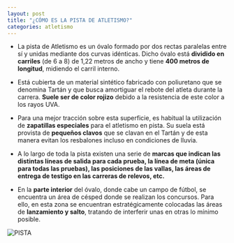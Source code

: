 ```yaml
---
layout: post
title: "¿CÓMO ES LA PISTA DE ATLETISMO?"
categories: atletismo
---
```


* La pista de Atletismo es un óvalo formado por dos rectas paralelas entre sí y unidas mediante dos curvas idénticas. Dicho óvalo está **dividido en carriles** (de 6 a 8) de 1,22 metros de ancho y tiene **400 metros de longitud**, midiendo el carril interno.

* Está cubierta de un material sintético fabricado con poliuretano que se denomina Tartán y que busca amortiguar el rebote del atleta durante la carrera. **Suele ser de color rojizo** debido a la resistencia de este color a los rayos UVA.

* Para una mejor tracción sobre esta superficie, es habitual la utilización de **zapatillas especiales** para el atletismo en pista. Su suela está provista de **pequeños clavos** que se clavan en el Tartán y de esta manera evitan los resbalones incluso en condiciones de lluvia.

* A lo largo de toda la pista existen una serie de **marcas que indican las distintas líneas de salida para cada prueba, la línea de meta (única para todas las pruebas), las posiciones de las vallas, las áreas de entrega de testigo en las carreras de relevos, etc.**

* En la **parte interior** del óvalo, donde cabe un campo de fútbol, se encuentra un área de césped donde se realizan los concursos. Para ello, en esta zona se encuentran estratégicamente colocadas las áreas de **lanzamiento y salto**, tratando de interferir unas en otras lo mínimo posible.

![PISTA](https://danieledufis.github.io/images_text/atletismo_pista.jpeg)

